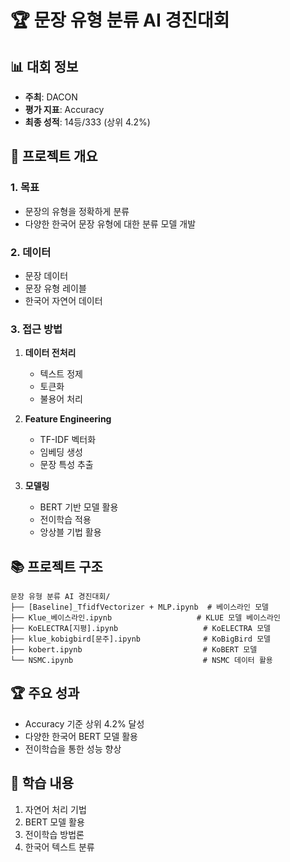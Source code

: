 # 🏆 문장 유형 분류 AI 경진대회

## 📊 대회 정보
- **주최**: DACON
- **평가 지표**: Accuracy
- **최종 성적**: 14등/333 (상위 4.2%)

## 🎯 프로젝트 개요
### 1. 목표
- 문장의 유형을 정확하게 분류
- 다양한 한국어 문장 유형에 대한 분류 모델 개발

### 2. 데이터
- 문장 데이터
- 문장 유형 레이블
- 한국어 자연어 데이터

### 3. 접근 방법
1. **데이터 전처리**
   - 텍스트 정제
   - 토큰화
   - 불용어 처리

2. **Feature Engineering**
   - TF-IDF 벡터화
   - 임베딩 생성
   - 문장 특성 추출

3. **모델링**
   - BERT 기반 모델 활용
   - 전이학습 적용
   - 앙상블 기법 활용

## 📚 프로젝트 구조
```
문장 유형 분류 AI 경진대회/
├── [Baseline]_TfidfVectorizer + MLP.ipynb  # 베이스라인 모델
├── Klue_베이스라인.ipynb                   # KLUE 모델 베이스라인
├── KoELECTRA[지평].ipynb                   # KoELECTRA 모델
├── klue_kobigbird[문주].ipynb              # KoBigBird 모델
├── kobert.ipynb                           # KoBERT 모델
└── NSMC.ipynb                             # NSMC 데이터 활용
```

## 🏆 주요 성과
- Accuracy 기준 상위 4.2% 달성
- 다양한 한국어 BERT 모델 활용
- 전이학습을 통한 성능 향상

## 📝 학습 내용
1. 자연어 처리 기법
2. BERT 모델 활용
3. 전이학습 방법론
4. 한국어 텍스트 분류 